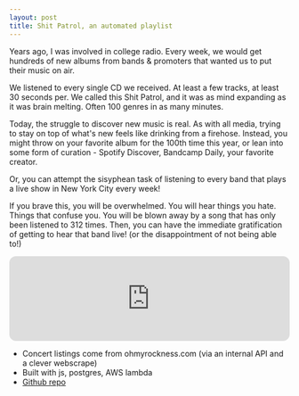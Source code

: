 ```yaml
---
layout: post
title: Shit Patrol, an automated playlist
---
```


Years ago, I was involved in college radio. Every week, we would get hundreds of new albums from bands & promoters that wanted us to put their music on air.

We listened to every single CD we received. At least a few tracks, at least 30 seconds per. We called this Shit Patrol, and it was as mind expanding as it was brain melting. Often 100 genres in as many minutes.

Today, the struggle to discover new music is real. As with all media, trying to stay on top of what's new feels like drinking from a firehose. Instead, you might throw on your favorite album for the 100th time this year, or lean into some form of curation - Spotify Discover, Bandcamp Daily, your favorite creator.

Or, you can attempt the sisyphean task of listening to every band that plays a live show in New York City every week! 

If you brave this, you will be overwhelmed. You will hear things you hate. Things that confuse you. You will be blown away by a song that has only been listened to 312 times. Then, you can have the immediate gratification of getting to hear that band live! (or the disappointment of not being able to!)

<iframe style="border-radius:12px" src="https://open.spotify.com/embed/playlist/0cchFuZ8BigXzce2s9rHQH?utm_source=generator" width="100%" height="152" frameBorder="0" allowfullscreen="" allow="autoplay; clipboard-write; encrypted-media; fullscreen; picture-in-picture" loading="lazy"></iframe>



* Concert listings come from ohmyrockness.com (via an internal API and a clever webscrape)
* Built with js, postgres, AWS lambda 
* <a href="https://github.com/JordanSucher/Shows-in-NYC-Autoplaylist/tree/main">Github repo</a>

